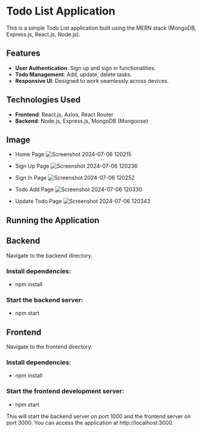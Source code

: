 # Todo List Application

This is a simple Todo List application built using the MERN stack (MongoDB, Express.js, React.js, Node.js).

## Features

- **User Authentication**: Sign up and sign in functionalities.
- **Todo Management**: Add, update, delete tasks.
- **Responsive UI**: Designed to work seamlessly across devices.

## Technologies Used

- **Frontend**: React.js, Axios, React Router
- **Backend**: Node.js, Express.js, MongoDB (Mongoose)

## Image

- Home Page
![Screenshot 2024-07-06 120215](https://github.com/BadgujarKalpesh/Todo-App/assets/89139455/b077843c-a83b-41dd-8dce-91bd700d2680)

- Sign Up Page
![Screenshot 2024-07-06 120236](https://github.com/BadgujarKalpesh/Todo-App/assets/89139455/bbd35078-94bc-4350-9406-d25dbec3bb05)

- Sign In Page
![Screenshot 2024-07-06 120252](https://github.com/BadgujarKalpesh/Todo-App/assets/89139455/7f274280-029e-4f8a-8bdd-3552e9640ccc)

- Todo Add Page
![Screenshot 2024-07-06 120330](https://github.com/BadgujarKalpesh/Todo-App/assets/89139455/bc6e81b8-4177-46bf-aaea-66410473c27e)

- Update Todo Page
![Screenshot 2024-07-06 120343](https://github.com/BadgujarKalpesh/Todo-App/assets/89139455/920576eb-3a98-4e9c-885d-925ef5191e3c)


## Running the Application

## Backend

Navigate to the backend directory.

### Install dependencies:

- npm install

### Start the backend server:

- npm start

## Frontend

Navigate to the frontend directory.

### Install dependencies:

- npm install

### Start the frontend development server:

-  npm start


This will start the backend server on port 1000 and the frontend server on port 3000. You can access the application at http://localhost:3000.
